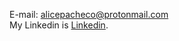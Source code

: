 E-mail: alicepacheco@protonmail.com <br>
My Linkedin is [Linkedin](https://www.linkedin.com/in/alicepachecoo/).
